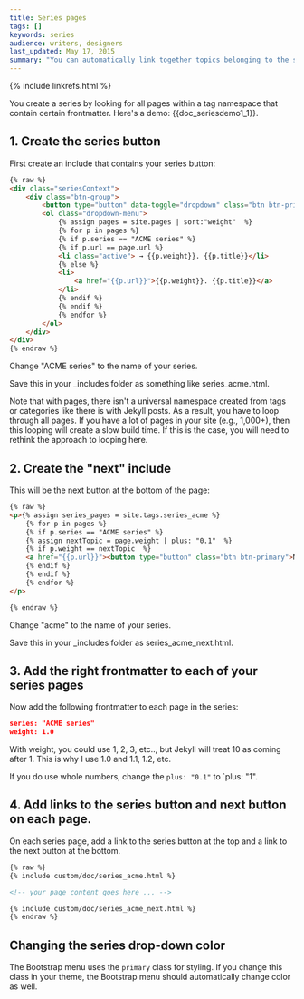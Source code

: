 ```yaml
---
title: Series pages
tags: []
keywords: series
audience: writers, designers
last_updated: May 17, 2015 
summary: "You can automatically link together topics belonging to the same series. This helps users know the context within a particular process."
---
```

{% include linkrefs.html %} 

You create a series by looking for all pages within a tag namespace that contain certain frontmatter. Here's a demo: {{doc_seriesdemo1_1}}. 

## 1. Create the series button 

First create an include that contains your series button:

```html
{% raw %}
<div class="seriesContext">
    <div class="btn-group">
        <button type="button" data-toggle="dropdown" class="btn btn-primary dropdown-toggle">Series Demo <span class="caret"></span></button>
        <ol class="dropdown-menu">
            {% assign pages = site.pages | sort:"weight"  %}
            {% for p in pages %}
            {% if p.series == "ACME series" %}
            {% if p.url == page.url %}
            <li class="active"> → {{p.weight}}. {{p.title}}</li>
            {% else %}
            <li>
                <a href="{{p.url}}">{{p.weight}}. {{p.title}}</a>
            </li>
            {% endif %}
            {% endif %}
            {% endfor %}
        </ol>
    </div>
</div>
{% endraw %}
```

Change "ACME series" to the name of your series. 

Save this in your \_includes folder as something like series\_acme.html.

Note that with pages, there isn't a universal namespace created from tags or categories like there is with Jekyll posts. As a result, you have to loop through all pages. If you have a lot of pages in your site (e.g., 1,000+), then this looping will create a slow build time. If this is the case, you will need to rethink the approach to looping here.

## 2. Create the "next" include

This will be the next button at the bottom of the page:

```html
{% raw %}
<p>{% assign series_pages = site.tags.series_acme %}
    {% for p in pages %}
    {% if p.series == "ACME series" %}
    {% assign nextTopic = page.weight | plus: "0.1"  %}
    {% if p.weight == nextTopic  %}
    <a href="{{p.url}}"><button type="button" class="btn btn-primary">Next: {{p.weight}}  {{p.title}}</button></a>
    {% endif %}
    {% endif %}
    {% endfor %}
</p>

{% endraw %}
```
Change "acme" to the name of your series. 

Save this in your \_includes folder as series\_acme\_next.html. 

## 3. Add the right frontmatter to each of your series pages

Now add the following frontmatter to each page in the series:

```json
series: "ACME series"
weight: 1.0
```

With weight, you could use 1, 2, 3, etc.., but Jekyll will treat 10 as coming after 1. This is why I use 1.0 and 1.1, 1.2, etc. 

If you do use whole numbers, change the `plus: "0.1"` to `plus: "1". 

## 4. Add links to the series button and next button on each page.

On each series page, add a link to the series button at the top and a link to the next button at the bottom.
 
```html
{% raw %}
{% include custom/doc/series_acme.html %}

<!-- your page content goes here ... -->

{% include custom/doc/series_acme_next.html %}
{% endraw %}
```

## Changing the series drop-down color

The Bootstrap menu uses the `primary` class for styling. If you change this class in your theme, the Bootstrap menu should automatically change color as well.